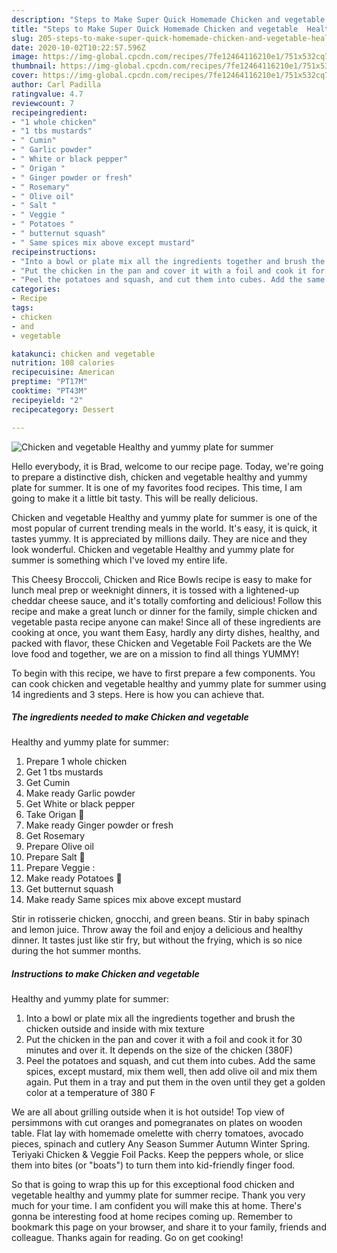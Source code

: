 ```yaml
---
description: "Steps to Make Super Quick Homemade Chicken and vegetable  Healthy and yummy plate for summer"
title: "Steps to Make Super Quick Homemade Chicken and vegetable  Healthy and yummy plate for summer"
slug: 205-steps-to-make-super-quick-homemade-chicken-and-vegetable-healthy-and-yummy-plate-for-summer
date: 2020-10-02T10:22:57.596Z
image: https://img-global.cpcdn.com/recipes/7fe12464116210e1/751x532cq70/chicken-and-vegetable-healthy-and-yummy-plate-for-summer-recipe-main-photo.jpg
thumbnail: https://img-global.cpcdn.com/recipes/7fe12464116210e1/751x532cq70/chicken-and-vegetable-healthy-and-yummy-plate-for-summer-recipe-main-photo.jpg
cover: https://img-global.cpcdn.com/recipes/7fe12464116210e1/751x532cq70/chicken-and-vegetable-healthy-and-yummy-plate-for-summer-recipe-main-photo.jpg
author: Carl Padilla
ratingvalue: 4.7
reviewcount: 7
recipeingredient:
- "1 whole chicken"
- "1 tbs mustards"
- " Cumin"
- " Garlic powder"
- " White or black pepper"
- " Origan "
- " Ginger powder or fresh"
- " Rosemary"
- " Olive oil"
- " Salt "
- " Veggie "
- " Potatoes "
- " butternut squash"
- " Same spices mix above except mustard"
recipeinstructions:
- "Into a bowl or plate mix all the ingredients together and brush the chicken outside and inside with mix texture"
- "Put the chicken in the pan and cover it with a foil and cook it for 30 minutes and over it. It depends on the size of the chicken (380F)"
- "Peel the potatoes and squash, and cut them into cubes. Add the same spices, except mustard, mix them well, then add olive oil and mix them again. Put them in a tray and put them in the oven until they get a golden color at a temperature of 380 F"
categories:
- Recipe
tags:
- chicken
- and
- vegetable

katakunci: chicken and vegetable 
nutrition: 108 calories
recipecuisine: American
preptime: "PT17M"
cooktime: "PT43M"
recipeyield: "2"
recipecategory: Dessert

---
```



![Chicken and vegetable 
Healthy and yummy plate for summer](https://img-global.cpcdn.com/recipes/7fe12464116210e1/751x532cq70/chicken-and-vegetable-healthy-and-yummy-plate-for-summer-recipe-main-photo.jpg)

Hello everybody, it is Brad, welcome to our recipe page. Today, we're going to prepare a distinctive dish, chicken and vegetable 
healthy and yummy plate for summer. It is one of my favorites food recipes. This time, I am going to make it a little bit tasty. This will be really delicious.

Chicken and vegetable 
Healthy and yummy plate for summer is one of the most popular of current trending meals in the world. It's easy, it is quick, it tastes yummy. It is appreciated by millions daily. They are nice and they look wonderful. Chicken and vegetable 
Healthy and yummy plate for summer is something which I've loved my entire life.

This Cheesy Broccoli, Chicken and Rice Bowls recipe is easy to make for lunch meal prep or weeknight dinners, it is tossed with a lightened-up cheddar cheese sauce, and it&#39;s totally comforting and delicious! Follow this recipe and make a great lunch or dinner for the family, simple chicken and vegetable pasta recipe anyone can make! Since all of these ingredients are cooking at once, you want them Easy, hardly any dirty dishes, healthy, and packed with flavor, these Chicken and Vegetable Foil Packets are the We love food and together, we are on a mission to find all things YUMMY!


To begin with this recipe, we have to first prepare a few components. You can cook chicken and vegetable 
healthy and yummy plate for summer using 14 ingredients and 3 steps. Here is how you can achieve that.

<!--inarticleads1-->

##### The ingredients needed to make Chicken and vegetable 
Healthy and yummy plate for summer:

1. Prepare 1 whole chicken
1. Get 1 tbs mustards
1. Get  Cumin
1. Make ready  Garlic powder
1. Get  White or black pepper
1. Take  Origan 🌿
1. Make ready  Ginger powder or fresh
1. Get  Rosemary
1. Prepare  Olive oil
1. Prepare  Salt 🧂
1. Prepare  Veggie :
1. Make ready  Potatoes 🥔
1. Get  butternut squash
1. Make ready  Same spices mix above except mustard


Stir in rotisserie chicken, gnocchi, and green beans. Stir in baby spinach and lemon juice. Throw away the foil and enjoy a delicious and healthy dinner. It tastes just like stir fry, but without the frying, which is so nice during the hot summer months. 

<!--inarticleads2-->

##### Instructions to make Chicken and vegetable 
Healthy and yummy plate for summer:

1. Into a bowl or plate mix all the ingredients together and brush the chicken outside and inside with mix texture
1. Put the chicken in the pan and cover it with a foil and cook it for 30 minutes and over it. It depends on the size of the chicken (380F)
1. Peel the potatoes and squash, and cut them into cubes. Add the same spices, except mustard, mix them well, then add olive oil and mix them again. Put them in a tray and put them in the oven until they get a golden color at a temperature of 380 F


We are all about grilling outside when it is hot outside! Top view of persimmons with cut oranges and pomegranates on plates on wooden table. Flat lay with homemade omelette with cherry tomatoes, avocado pieces, spinach and cutlery Any Season Summer Autumn Winter Spring. Teriyaki Chicken &amp; Veggie Foil Packs. Keep the peppers whole, or slice them into bites (or &#34;boats&#34;) to turn them into kid-friendly finger food. 

So that is going to wrap this up for this exceptional food chicken and vegetable 
healthy and yummy plate for summer recipe. Thank you very much for your time. I am confident you will make this at home. There's gonna be interesting food at home recipes coming up. Remember to bookmark this page on your browser, and share it to your family, friends and colleague. Thanks again for reading. Go on get cooking!
